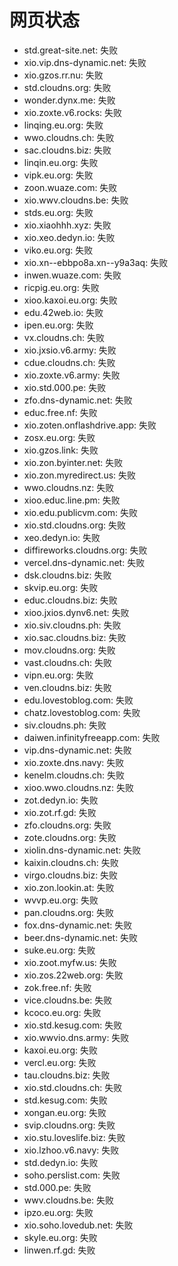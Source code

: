 # 网页状态
- std.great-site.net: 失败
- xio.vip.dns-dynamic.net: 失败
- xio.gzos.rr.nu: 失败
- std.cloudns.org: 失败
- wonder.dynx.me: 失败
- xio.zoxte.v6.rocks: 失败
- linqing.eu.org: 失败
- wwo.cloudns.ch: 失败
- sac.cloudns.biz: 失败
- linqin.eu.org: 失败
- vipk.eu.org: 失败
- zoon.wuaze.com: 失败
- xio.wwv.cloudns.be: 失败
- stds.eu.org: 失败
- xio.xiaohhh.xyz: 失败
- xio.xeo.dedyn.io: 失败
- viko.eu.org: 失败
- xio.xn--ebbpo8a.xn--y9a3aq: 失败
- inwen.wuaze.com: 失败
- ricpig.eu.org: 失败
- xioo.kaxoi.eu.org: 失败
- edu.42web.io: 失败
- ipen.eu.org: 失败
- vx.cloudns.ch: 失败
- xio.jxsio.v6.army: 失败
- cdue.cloudns.ch: 失败
- xio.zoxte.v6.army: 失败
- xio.std.000.pe: 失败
- zfo.dns-dynamic.net: 失败
- educ.free.nf: 失败
- xio.zoten.onflashdrive.app: 失败
- zosx.eu.org: 失败
- xio.gzos.link: 失败
- xio.zon.byinter.net: 失败
- xio.zon.myredirect.us: 失败
- wwo.cloudns.nz: 失败
- xioo.educ.line.pm: 失败
- xio.edu.publicvm.com: 失败
- xio.std.cloudns.org: 失败
- xeo.dedyn.io: 失败
- diffireworks.cloudns.org: 失败
- vercel.dns-dynamic.net: 失败
- dsk.cloudns.biz: 失败
- skvip.eu.org: 失败
- educ.cloudns.biz: 失败
- xioo.jxios.dynv6.net: 失败
- xio.siv.cloudns.ph: 失败
- xio.sac.cloudns.biz: 失败
- mov.cloudns.org: 失败
- vast.cloudns.ch: 失败
- vipn.eu.org: 失败
- ven.cloudns.biz: 失败
- edu.lovestoblog.com: 失败
- chatz.lovestoblog.com: 失败
- siv.cloudns.ph: 失败
- daiwen.infinityfreeapp.com: 失败
- vip.dns-dynamic.net: 失败
- xio.zoxte.dns.navy: 失败
- kenelm.cloudns.ch: 失败
- xioo.wwo.cloudns.nz: 失败
- zot.dedyn.io: 失败
- xio.zot.rf.gd: 失败
- zfo.cloudns.org: 失败
- zote.cloudns.org: 失败
- xiolin.dns-dynamic.net: 失败
- kaixin.cloudns.ch: 失败
- virgo.cloudns.biz: 失败
- xio.zon.lookin.at: 失败
- wvvp.eu.org: 失败
- pan.cloudns.org: 失败
- fox.dns-dynamic.net: 失败
- beer.dns-dynamic.net: 失败
- suke.eu.org: 失败
- xio.zoot.myfw.us: 失败
- xio.zos.22web.org: 失败
- zok.free.nf: 失败
- vice.cloudns.be: 失败
- kcoco.eu.org: 失败
- xio.std.kesug.com: 失败
- xio.wwvio.dns.army: 失败
- kaxoi.eu.org: 失败
- vercl.eu.org: 失败
- tau.cloudns.biz: 失败
- xio.std.cloudns.ch: 失败
- std.kesug.com: 失败
- xongan.eu.org: 失败
- svip.cloudns.org: 失败
- xio.stu.loveslife.biz: 失败
- xio.lzhoo.v6.navy: 失败
- std.dedyn.io: 失败
- soho.perslist.com: 失败
- std.000.pe: 失败
- wwv.cloudns.be: 失败
- ipzo.eu.org: 失败
- xio.soho.lovedub.net: 失败
- skyle.eu.org: 失败
- linwen.rf.gd: 失败
